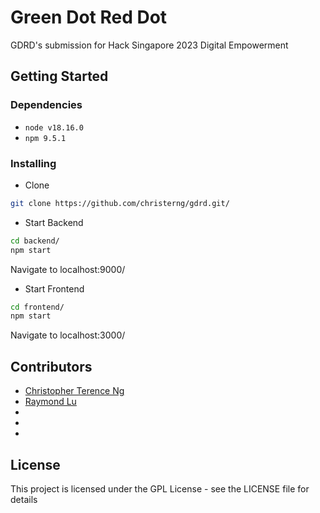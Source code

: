 # Green Dot Red Dot

GDRD's submission for Hack Singapore 2023 Digital Empowerment

## Getting Started

### Dependencies

* `node v18.16.0`
* `npm 9.5.1`

### Installing

* Clone

```bash
git clone https://github.com/christerng/gdrd.git/
```

* Start Backend

```bash
cd backend/
npm start
```

Navigate to localhost:9000/

* Start Frontend

```bash
cd frontend/
npm start
```

Navigate to localhost:3000/

## Contributors

* [Christopher Terence Ng](https://www.linkedin.com/in/christerng/)
* [Raymond Lu](https://www.linkedin.com/in/raymond--lu/)
*
*
*

## License

This project is licensed under the GPL License - see the LICENSE file for details
